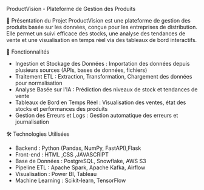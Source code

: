 ProductVision - Plateforme de Gestion des Produits

📌 Présentation du Projet
ProductVision est une plateforme de gestion des produits basée sur les données, conçue pour les entreprises de distribution. Elle permet un suivi efficace des stocks, une analyse des tendances de vente et une visualisation en temps réel via des tableaux de bord interactifs.

🚀 Fonctionnalités
- Ingestion et Stockage des Données : Importation des données depuis plusieurs sources (APIs, bases de données, fichiers)
- Traitement ETL : Extraction, Transformation, Chargement des données pour normalisation
- Analyse Basée sur l'IA : Prédiction des niveaux de stock et tendances de vente
- Tableaux de Bord en Temps Réel : Visualisation des ventes, état des stocks et performances des produits
- Gestion des Erreurs et Logs : Gestion automatique des erreurs et journalisation

🛠️ Technologies Utilisées
- Backend : Python (Pandas, NumPy, FastAPI),Flask
- Front-end : HTML ,CSS ,JAVASCRIPT 
- Base de Données : PostgreSQL, Snowflake, AWS S3
- Pipeline ETL : Apache Spark, Apache Kafka, Airflow
- Visualisation : Power BI, Tableau
- Machine Learning : Scikit-learn, TensorFlow




